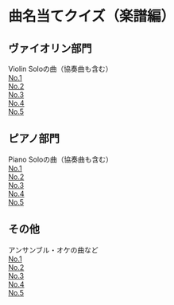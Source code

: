 # 曲名当てクイズ（楽譜編）
## ヴァイオリン部門
Violin Soloの曲（協奏曲も含む）<br>
[No.1](score/vn1.png)<br>
[No.2](score/vn2.png)<br>
[No.3](score/vn3.png)<br>
[No.4](score/vn4.png)<br>
[No.5](score/vn5.png)<br>
<!--
[No.6](score/vn6.png)<br>
[No.7](score/vn7.png)<br>
[No.8](score/vn8.png)<br>
[No.9](score/vn9.png)<br>
[No.10](score/vn10.png)<br>
-->
## ピアノ部門
Piano Soloの曲（協奏曲も含む）<br>
[No.1](score/pf1.png)<br>
[No.2](score/pf2.png)<br>
[No.3](score/pf3.png)<br>
[No.4](score/pf4.png)<br>
[No.5](score/pf5.png)<br>
<!--
[No.6](score/pf6.png)<br>
[No.7](score/pf7.png)<br>
[No.8](score/pf8.png)<br>
[No.9](score/pf9.png)<br>
[No.10](score/pf10.png)<br>
-->

## その他
アンサンブル・オケの曲など<br>
[No.1](score/ot1.png)<br>
[No.2](score/ot2.png)<br>
[No.3](score/ot3.png)<br>
[No.4](score/ot4.png)<br>
[No.5](score/ot5.png)<br>
<!--
[No.6](score/ot6.png)<br>
[No.7](score/ot7.png)<br>
[No.8](score/ot8.png)<br>
[No.9](score/ot9.png)<br>
[No.10](score/ot10.png)<br>
-->